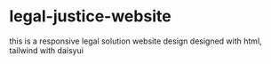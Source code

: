 # legal-justice-website
this is a responsive legal solution website design
designed with html, tailwind with daisyui
